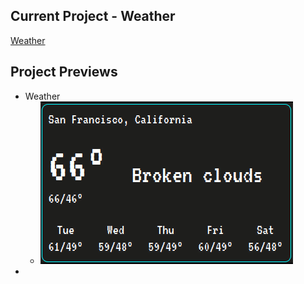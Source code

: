 ## Current Project - Weather
[Weather](https://github.com/TYLPHE/weather)

## Project Previews
 - Weather
   - ![](https://github.com/TYLPHE/TYLPHE/blob/main/readmeAssets/weather.gif)
 - 
